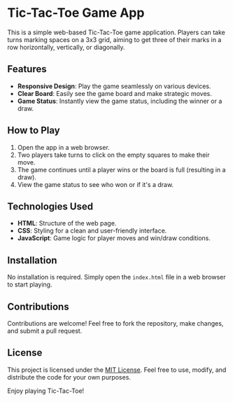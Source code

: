 # Tic-Tac-Toe Game App

This is a simple web-based Tic-Tac-Toe game application. Players can take turns marking spaces on a 3x3 grid, aiming to get three of their marks in a row horizontally, vertically, or diagonally.

## Features

- **Responsive Design**: Play the game seamlessly on various devices.
- **Clear Board**: Easily see the game board and make strategic moves.
- **Game Status**: Instantly view the game status, including the winner or a draw.

## How to Play

1. Open the app in a web browser.
2. Two players take turns to click on the empty squares to make their move.
3. The game continues until a player wins or the board is full (resulting in a draw).
4. View the game status to see who won or if it's a draw.

## Technologies Used

- **HTML**: Structure of the web page.
- **CSS**: Styling for a clean and user-friendly interface.
- **JavaScript**: Game logic for player moves and win/draw conditions.

## Installation

No installation is required. Simply open the `index.html` file in a web browser to start playing.

## Contributions

Contributions are welcome! Feel free to fork the repository, make changes, and submit a pull request.

## License

This project is licensed under the [MIT License](LICENSE). Feel free to use, modify, and distribute the code for your own purposes.

Enjoy playing Tic-Tac-Toe!
